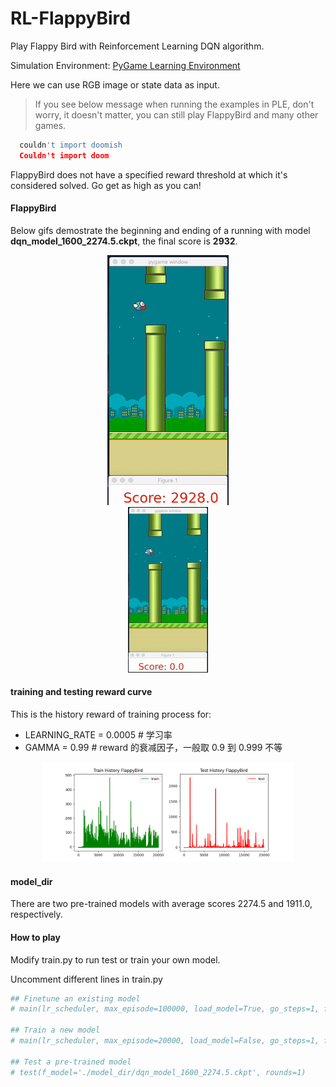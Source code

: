 # RL-FlappyBird
Play Flappy Bird with Reinforcement Learning DQN algorithm.

Simulation Environment: [PyGame Learning Environment](https://github.com/ntasfi/PyGame-Learning-Environment)

Here we can use RGB image or state data as input.

>If you see below message when running the examples in PLE, don't worry, it doesn't matter, you can still play FlappyBird
> and many other games.
```python
  couldn't import doomish
  Couldn't import doom
```

FlappyBird does not have a specified reward threshold at which it's considered solved. Go get as high as you can!

#### FlappyBird
Below gifs demostrate the beginning and ending of a running with model
**dqn_model_1600_2274.5.ckpt**, the final score is **2932**.

<div align="center"><img src="./demo_flappybird.gif" height="400"/></div>

<div align="center"><img src="./demo_flappybird_large.gif" width="128"/></div>


#### training and testing reward curve

This is the history reward of training process for:
- LEARNING_RATE = 0.0005  # 学习率
- GAMMA = 0.99  # reward 的衰减因子，一般取 0.9 到 0.999 不等

<div align="center"><img src="./FlappyBird-reward-history.png" width="400"/></div>


#### model_dir
There are two pre-trained models with average scores 2274.5 and 1911.0, respectively.

#### How to play
Modify train.py to run test or train your own model.

Uncomment different lines in train.py
```python
## Finetune an existing model
# main(lr_scheduler, max_episode=100000, load_model=True, go_steps=1, f_pretrain='./model_dir/dqn_model_1600_2274.5.ckpt')

## Train a new model
# main(lr_scheduler, max_episode=20000, load_model=False, go_steps=1, f_pretrain='')

## Test a pre-trained model
# test(f_model='./model_dir/dqn_model_1600_2274.5.ckpt', rounds=1)
```

